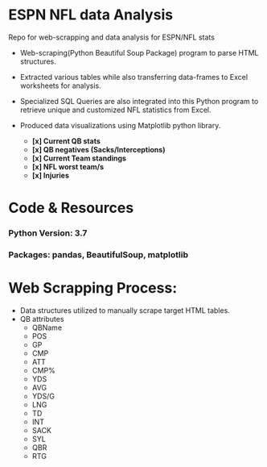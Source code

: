 # ESPN NFL data Analysis
Repo for web-scrapping and data analysis for ESPN/NFL stats


- Web-scraping(Python Beautiful Soup Package) program to parse HTML structures.
- Extracted various tables while also transferring data-frames to Excel worksheets for analysis. 
- Specialized SQL Queries are also integrated into this Python program to retrieve unique and customized NFL statistics from Excel.
- Produced data visualizations using Matplotlib python library.

  - **[x] Current QB stats**
  - **[x] QB negatives (Sacks/Interceptions)**
  - **[x] Current Team standings**
  - **[x] NFL worst team/s**
  - **[x] Injuries**
  
 # Code & Resources 
 ### Python Version: 3.7
 ### Packages: pandas, BeautifulSoup, matplotlib
  
 # Web Scrapping Process:
  - Data structures utilized to manually scrape target HTML tables.
  - QB attributes
    - QBName 
    - POS	
    - GP	
    - CMP	
    - ATT	
    - CMP%	
    - YDS	
    - AVG	
    - YDS/G	
    - LNG	
    - TD	
    - INT	
    - SACK	
    - SYL	
    - QBR	
    - RTG

 
